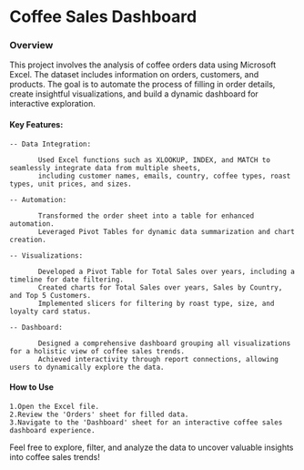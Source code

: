 # Coffee Sales Dashboard 

### Overview

This project involves the analysis of coffee orders data using Microsoft Excel. 
The dataset includes information on orders, customers, and products. 
The goal is to automate the process of filling in order details, create insightful visualizations, and build a dynamic dashboard for interactive exploration.

#### Key Features:

    -- Data Integration:
    
           Used Excel functions such as XLOOKUP, INDEX, and MATCH to seamlessly integrate data from multiple sheets, 
           including customer names, emails, country, coffee types, roast types, unit prices, and sizes.

    -- Automation:
    
           Transformed the order sheet into a table for enhanced automation.
           Leveraged Pivot Tables for dynamic data summarization and chart creation.

    -- Visualizations:
    
           Developed a Pivot Table for Total Sales over years, including a timeline for date filtering.
           Created charts for Total Sales over years, Sales by Country, and Top 5 Customers.
           Implemented slicers for filtering by roast type, size, and loyalty card status.

    -- Dashboard:
    
           Designed a comprehensive dashboard grouping all visualizations for a holistic view of coffee sales trends.
           Achieved interactivity through report connections, allowing users to dynamically explore the data.

#### How to Use

    1.Open the Excel file.
    2.Review the 'Orders' sheet for filled data.
    3.Navigate to the 'Dashboard' sheet for an interactive coffee sales dashboard experience.

Feel free to explore, filter, and analyze the data to uncover valuable insights into coffee sales trends!
